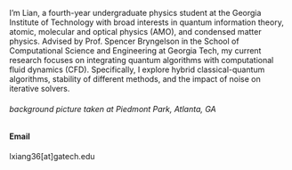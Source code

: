I’m Lian, a fourth-year undergraduate physics student at the Georgia Institute of Technology with broad interests in quantum information theory, atomic, molecular and optical physics (AMO), and condensed matter physics. Advised by Prof. Spencer Bryngelson in the School of Computational Science and Engineering at Georgia Tech, my current research focuses on integrating quantum algorithms with computational fluid dynamics (CFD). Specifically, I explore hybrid classical-quantum algorithms, stability of different methods, and the impact of noise on iterative solvers.

###### background picture taken at Piedmont Park, Atlanta, GA

#### Email
lxiang36[at]gatech.edu




